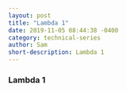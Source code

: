 ```yaml
---
layout: post
title: "Lambda 1"
date: 2019-11-05 08:44:38 -0400
category: technical-series
author: Sam
short-description: Lambda 1
---
```


### Lambda 1
